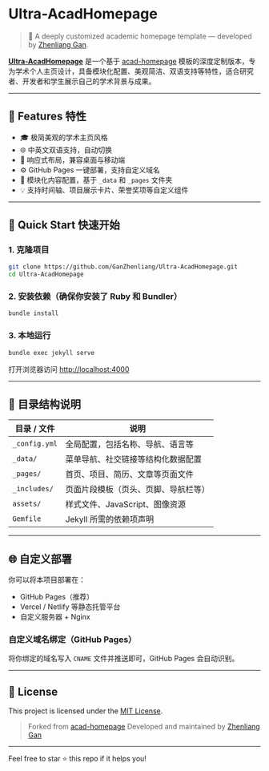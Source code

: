 # Ultra-AcadHomepage

> 🧠 A deeply customized academic homepage template — developed by [Zhenliang Gan](https://github.com/GanZhenliang).

[**Ultra-AcadHomepage**](http://www.zlgan.top/Ultra-AcadHomepage/) 是一个基于 [acad-homepage](https://github.com/RayeRen/acad-homepage.github.io) 模板的深度定制版本，专为学术个人主页设计，具备模块化配置、美观简洁、双语支持等特性，适合研究者、开发者和学生展示自己的学术背景与成果。

---

## 🌟 Features 特性

- 🎓 极简美观的学术主页风格
- 🌐 中英文双语支持，自动切换
- 📱 响应式布局，兼容桌面与移动端
- ⚙️ GitHub Pages 一键部署，支持自定义域名
- 🧩 模块化内容配置，基于 `_data` 和 `_pages` 文件夹
- 💡 支持时间轴、项目展示卡片、荣誉奖项等自定义组件

---

## 🚀 Quick Start 快速开始

### 1. 克隆项目

```bash
git clone https://github.com/GanZhenliang/Ultra-AcadHomepage.git
cd Ultra-AcadHomepage
````

### 2. 安装依赖（确保你安装了 Ruby 和 Bundler）

```bash
bundle install
```

### 3. 本地运行

```bash
bundle exec jekyll serve
```

打开浏览器访问 [http://localhost:4000](http://localhost:4000)

---

## 🧭 目录结构说明

| 目录 / 文件       | 说明                   |
| ------------- | -------------------- |
| `_config.yml` | 全局配置，包括名称、导航、语言等     |
| `_data/`      | 菜单导航、社交链接等结构化数据配置    |
| `_pages/`     | 首页、项目、简历、文章等页面文件     |
| `_includes/`  | 页面片段模板（页头、页脚、导航栏等）   |
| `assets/`     | 样式文件、JavaScript、图像资源 |
| `Gemfile`     | Jekyll 所需的依赖项声明      |

---

## 🌐 自定义部署

你可以将本项目部署在：

* GitHub Pages（推荐）
* Vercel / Netlify 等静态托管平台
* 自定义服务器 + Nginx

### 自定义域名绑定（GitHub Pages）

将你绑定的域名写入 `CNAME` 文件并推送即可，GitHub Pages 会自动识别。

---

## 📄 License

This project is licensed under the [MIT License](LICENSE).

> Forked from [acad-homepage](https://github.com/RayeRen/acad-homepage.github.io)
> Developed and maintained by [Zhenliang Gan](https://github.com/GanZhenliang)

---

Feel free to star ⭐ this repo if it helps you!
